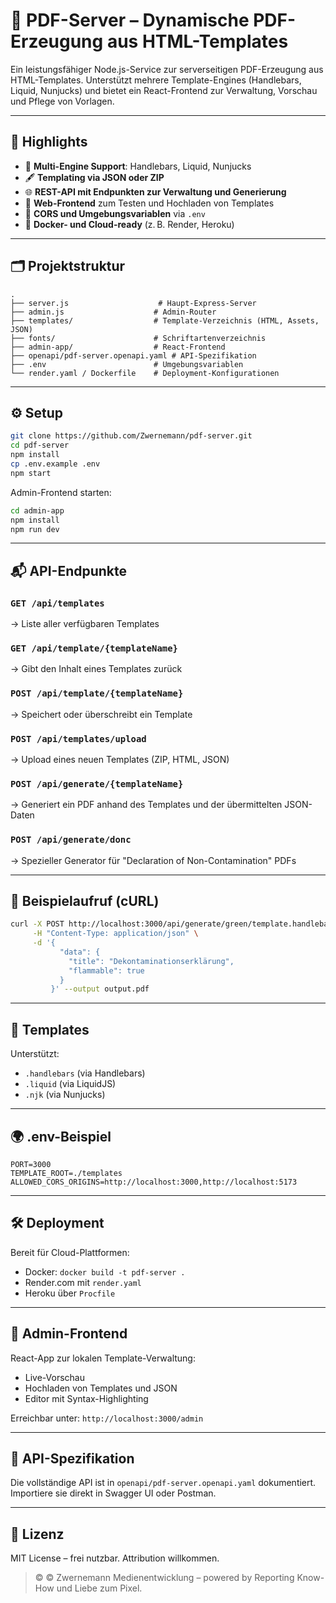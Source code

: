 
# 📄 PDF-Server – Dynamische PDF-Erzeugung aus HTML-Templates

Ein leistungsfähiger Node.js-Service zur serverseitigen PDF-Erzeugung aus HTML-Templates. Unterstützt mehrere Template-Engines (Handlebars, Liquid, Nunjucks) und bietet ein React-Frontend zur Verwaltung, Vorschau und Pflege von Vorlagen.

---

## 🚀 Highlights

- 🧠 **Multi-Engine Support**: Handlebars, Liquid, Nunjucks
- 🖋️ **Templating via JSON oder ZIP**
- 🌐 **REST-API mit Endpunkten zur Verwaltung und Generierung**
- 🧪 **Web-Frontend** zum Testen und Hochladen von Templates
- 🔐 **CORS und Umgebungsvariablen** via `.env`
- 🐳 **Docker- und Cloud-ready** (z. B. Render, Heroku)

---

## 🗂️ Projektstruktur

```plaintext
.
├── server.js                    # Haupt-Express-Server
├── admin.js                    # Admin-Router
├── templates/                  # Template-Verzeichnis (HTML, Assets, JSON)
├── fonts/                      # Schriftartenverzeichnis
├── admin-app/                  # React-Frontend
├── openapi/pdf-server.openapi.yaml # API-Spezifikation
├── .env                        # Umgebungsvariablen
└── render.yaml / Dockerfile    # Deployment-Konfigurationen
```

---

## ⚙️ Setup

```bash
git clone https://github.com/Zwernemann/pdf-server.git
cd pdf-server
npm install
cp .env.example .env
npm start
```

Admin-Frontend starten:
```bash
cd admin-app
npm install
npm run dev
```

---

## 📬 API-Endpunkte

### `GET /api/templates`
→ Liste aller verfügbaren Templates

### `GET /api/template/{templateName}`
→ Gibt den Inhalt eines Templates zurück

### `POST /api/template/{templateName}`
→ Speichert oder überschreibt ein Template

### `POST /api/templates/upload`
→ Upload eines neuen Templates (ZIP, HTML, JSON)

### `POST /api/generate/{templateName}`
→ Generiert ein PDF anhand des Templates und der übermittelten JSON-Daten

### `POST /api/generate/donc`
→ Spezieller Generator für "Declaration of Non-Contamination" PDFs

---

## 📄 Beispielaufruf (cURL)

```bash
curl -X POST http://localhost:3000/api/generate/green/template.handlebars \
     -H "Content-Type: application/json" \
     -d '{
           "data": {
             "title": "Dekontaminationserklärung",
             "flammable": true
           }
         }' --output output.pdf
```

---

## 🧠 Templates

Unterstützt:
- `.handlebars` (via Handlebars)
- `.liquid` (via LiquidJS)
- `.njk` (via Nunjucks)

---

## 🌍 .env-Beispiel

```dotenv
PORT=3000
TEMPLATE_ROOT=./templates
ALLOWED_CORS_ORIGINS=http://localhost:3000,http://localhost:5173
```

---

## 🛠 Deployment

Bereit für Cloud-Plattformen:
- Docker: `docker build -t pdf-server .`
- Render.com mit `render.yaml`
- Heroku über `Procfile`

---

## 🧪 Admin-Frontend

React-App zur lokalen Template-Verwaltung:
- Live-Vorschau
- Hochladen von Templates und JSON
- Editor mit Syntax-Highlighting

Erreichbar unter: `http://localhost:3000/admin`

---

## 📘 API-Spezifikation

Die vollständige API ist in `openapi/pdf-server.openapi.yaml` dokumentiert.  
Importiere sie direkt in Swagger UI oder Postman.

---

## 📄 Lizenz

MIT License – frei nutzbar. Attribution willkommen.

> © © Zwernemann Medienentwicklung – powered by Reporting Know-How und Liebe zum Pixel.

